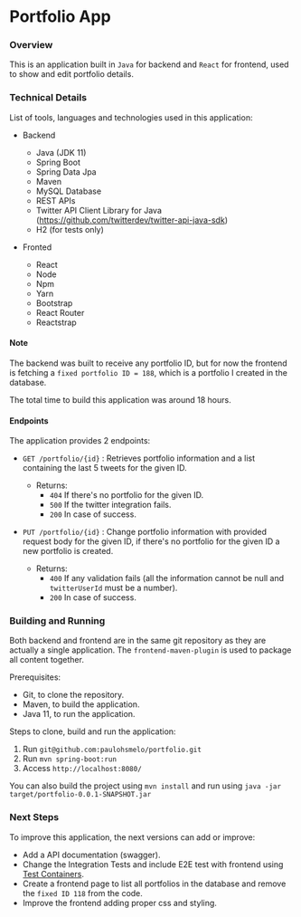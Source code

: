 # Portfolio App

### Overview

This is an application built in `Java` for backend and `React` for frontend, used to show and edit portfolio details.

### Technical Details

List of tools, languages and technologies used in this application:
* Backend
  * Java (JDK 11)
  * Spring Boot
  * Spring Data Jpa
  * Maven
  * MySQL Database
  * REST APIs
  * Twitter API Client Library for Java (https://github.com/twitterdev/twitter-api-java-sdk)
  * H2 (for tests only)


* Fronted
  * React
  * Node
  * Npm
  * Yarn
  * Bootstrap
  * React Router
  * Reactstrap


#### Note

The backend was built to receive any portfolio ID, but for now the frontend is fetching a `fixed portfolio ID = 188`, which is a portfolio I created in the database.

The total time to build this application was around 18 hours.

#### Endpoints

The application provides 2 endpoints:
* `GET /portfolio/{id}` : Retrieves portfolio information and a list containing the last 5 tweets for the given ID.
  * Returns:
    * `404` If there's no portfolio for the given ID.
    * `500` If the twitter integration fails.
    * `200` In case of success.


* `PUT /portfolio/{id}` : Change portfolio information with provided request body for the given ID, if there's no portfolio for the given ID a new portfolio is created.
  * Returns:
    * `400` If any validation fails (all the information cannot be null and `twitterUserId` must be a number).
    * `200` In case of success.

### Building and Running

Both backend and frontend are in the same git repository as they are actually a single application. The `frontend-maven-plugin` is used to package all content together.

Prerequisites:
* Git, to clone the repository.
* Maven, to build the application.
* Java 11, to run the application.

Steps to clone, build and run the application:
1) Run `git@github.com:paulohsmelo/portfolio.git`
2) Run `mvn spring-boot:run`
3) Access `http://localhost:8080/`

You can also build the project using `mvn install` and run using `java -jar target/portfolio-0.0.1-SNAPSHOT.jar`

### Next Steps

To improve this application, the next versions can add or improve:
* Add a API documentation (swagger).
* Change the Integration Tests and include E2E test with frontend using [Test Containers](https://www.baeldung.com/docker-test-containers). 
* Create a frontend page to list all portfolios in the database and remove the `fixed ID 118` from the code.
* Improve the frontend adding proper css and styling.